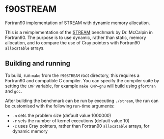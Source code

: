 # f90STREAM

Fortran90 implementation of STREAM with dynamic memory allocation.

This is a reimplementation of the [STREAM](http://www.cs.virginia.edu/stream/) benchmark by
Dr. McCalpin in Fortran90.
The purpose is to use dynamic, rather than static, memory allocation, and to compare the use of Cray
pointers with Fortran90 `allocatable` arrays.

## Building and running

To build, run `make` from the `f90STREAM` root directory, this requires a Fortran90 and compatible C
compiler.
You can specify the compiler suite by setting the `CMP` variable, for example `make CMP=gnu` will
build using `gfortran` and `gcc`.

After building the benchmark can be run by executing `./stream`, the run can be customised with the
following run-time arguments:
- `-n` sets the problem size (default value 1000000)
- `-r` sets the number of kernel executions (default value 10)
- `-c` uses Cray pointers, rather than Fortran90 `allocatable` arrays, for dynamic memory